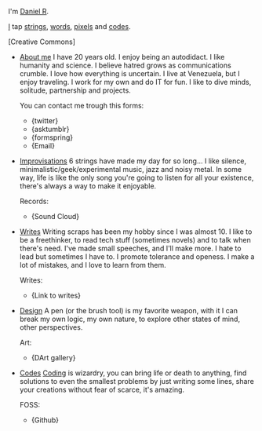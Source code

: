 [0]:http://sadasant.com/ "sadasant.com"
[1]:http://sadasant.com/#/about "About me"
[2]:http://sadasant.com/#/strings "Improvisations"
[3]:http://sadasant.com/#/words "Writes"
[4]:http://sadasant.com/#/pixels "Design"
[5]:http://sadasant.com/#/codes "Codes"

I'm [Daniel R][0].

[I][1] tap [strings][2], [words][3], [pixels][4] and [codes][5].

[Creative Commons]

* [About me][1]
    I have 20 years old. I enjoy being an autodidact. I like humanity and science. I believe hatred grows as communications crumble. I love how everything is uncertain. I live at Venezuela, but I enjoy traveling. I work for my own and do IT for fun. I like to dive minds, solitude, partnership and projects.
  
    You can contact me trough this forms:
    * {twitter}
    * {asktumblr}
    * {formspring}
    * {Email}

* [Improvisations][2]
    6 strings have made my day for so long... I like silence, minimalistic/geek/experimental music, jazz and noisy metal. In some way, life is like the only song you're going to listen for all your existence, there's always a way to make it enjoyable.

    Records:
    * {Sound Cloud}

* [Writes][3]
    Writing scraps has been my hobby since I was almost 10. I like to be a freethinker, to read tech stuff (sometimes novels) and to talk when there's need. I've made small speeches, and I'll make more. I hate to lead but sometimes I have to. I promote tolerance and openess. I make a lot of mistakes, and I love to learn from them.
  
    Writes:
    * {Link to writes}

* [Design][4]
    A pen (or the brush tool) is my favorite weapon, with it I can break my own logic, my own nature, to explore other states of mind, other perspectives.
    
    Art:
    * {DArt gallery}

* [Codes][5]
    <a href='' title='Hacking, programming'>Coding</a> is wizardry, you can bring life or death to anything, find solutions to even the smallest problems by just writing some lines, share your creations without fear of scarce, it's amazing.
    
    FOSS:
    * {Github}